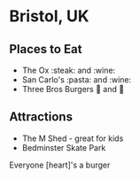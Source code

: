 # Bristol, UK

## Places to Eat
- The Ox :steak: and :wine:
- San Carlo's :pasta: and :wine:
- Three Bros Burgers :hamburger: and :beer:

## Attractions
- The M Shed - great for kids
- Bedminster Skate Park

Everyone [heart]'s a burger